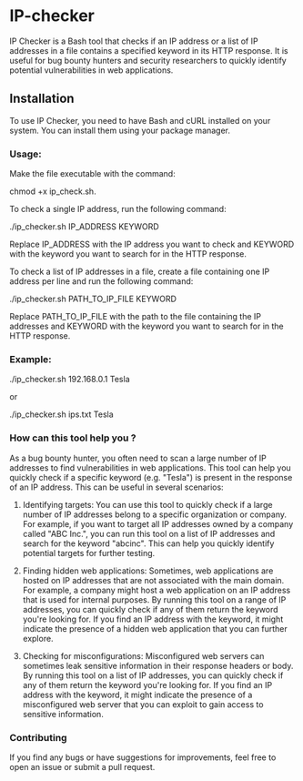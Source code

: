 # IP-checker
IP Checker is a Bash tool that checks if an IP address or a list of IP addresses in a file contains a specified keyword in its HTTP response. It is useful for bug bounty hunters and security researchers to quickly identify potential vulnerabilities in web applications.

## Installation

To use IP Checker, you need to have Bash and cURL installed on your system. You can install them using your package manager.



### Usage:
Make the file executable with the command: 

chmod +x ip_check.sh.

To check a single IP address, run the following command:

./ip_checker.sh IP_ADDRESS KEYWORD

Replace IP_ADDRESS with the IP address you want to check and KEYWORD with the keyword you want to search for in the HTTP response.

To check a list of IP addresses in a file, create a file containing one IP address per line and run the following command:

./ip_checker.sh PATH_TO_IP_FILE KEYWORD

Replace PATH_TO_IP_FILE with the path to the file containing the IP addresses and KEYWORD with the keyword you want to search for in the HTTP response.

### Example:

./ip_checker.sh 192.168.0.1 Tesla

or

./ip_checker.sh ips.txt Tesla

### How can this tool help you ? 

As a bug bounty hunter, you often need to scan a large number of IP addresses to find vulnerabilities in web applications. This tool can help you quickly check if a specific keyword (e.g. "Tesla") is present in the response of an IP address. This can be useful in several scenarios:

1. Identifying targets: You can use this tool to quickly check if a large number of IP addresses belong to a specific organization or company. For example, if you want to target all IP addresses owned by a company called "ABC Inc.", you can run this tool on a list of IP addresses and search for the keyword "abcinc". This can help you quickly identify potential targets for further testing.

2. Finding hidden web applications: Sometimes, web applications are hosted on IP addresses that are not associated with the main domain. For example, a company might host a web application on an IP address that is used for internal purposes. By running this tool on a range of IP addresses, you can quickly check if any of them return the keyword you're looking for. If you find an IP address with the keyword, it might indicate the presence of a hidden web application that you can further explore.

3. Checking for misconfigurations: Misconfigured web servers can sometimes leak sensitive information in their response headers or body. By running this tool on a list of IP addresses, you can quickly check if any of them return the keyword you're looking for. If you find an IP address with the keyword, it might indicate the presence of a misconfigured web server that you can exploit to gain access to sensitive information.



### Contributing

If you find any bugs or have suggestions for improvements, feel free to open an issue or submit a pull request.
